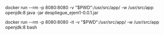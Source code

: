 docker run --rm -p 8080:8080 -v "$PWD":/usr/src/app/ -w /usr/src/app openjdk:8 java -jar despliegue_ejem1-0.0.1.jar

docker run --rm -p 8080:8080 -it -v "$PWD":/usr/src/app/ -w /usr/src/app openjdk:8 bash